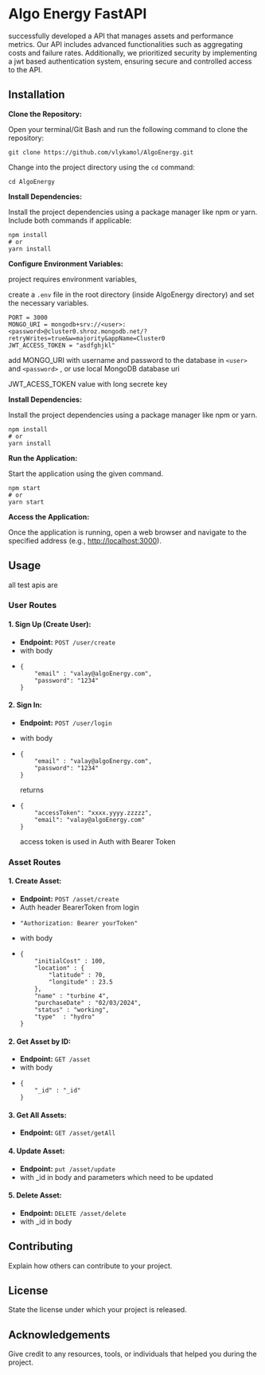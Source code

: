 # Algo Energy FastAPI

successfully developed a API that manages assets and performance metrics. Our API includes advanced functionalities such as aggregating costs and failure rates. Additionally, we prioritized security by implementing a jwt based authentication system, ensuring secure and controlled access to the API.

## Installation

**Clone the Repository:**

Open your terminal/Git Bash and run the following command to clone the repository:

```
git clone https://github.com/vlykamol/AlgoEnergy.git
```

Change into the project directory using the `cd` command:

```
cd AlgoEnergy
```

**Install Dependencies:**

Install the project dependencies using a package manager like npm or yarn. Include both commands if applicable:

```
npm install
# or
yarn install
```

**Configure Environment Variables:**

project requires environment variables, 

create a `.env` file in the root directory (inside AlgoEnergy directory) and set the necessary variables. 

```
PORT = 3000
MONGO_URI = mongodb+srv://<user>:<password>@cluster0.shroz.mongodb.net/?retryWrites=true&w=majority&appName=Cluster0
JWT_ACCESS_TOKEN = "asdfghjkl"
```

add MONGO_URI with username and password to the database in `<user>` and `<password>` , or use local MongoDB database uri

JWT_ACESS_TOKEN value with long secrete key

**Install Dependencies:**

Install the project dependencies using a package manager like npm or yarn.

```
npm install
# or
yarn install
```

**Run the Application:**

Start the application using the given command.

```
npm start
# or
yarn start
```

**Access the Application:**

Once the application is running, open a web browser and navigate to the specified address (e.g., [http://localhost:3000]()).

## Usage

all test apis are 

### User Routes

#### 1. Sign Up (Create User):

* **Endpoint:** `POST /user/create`
* with body
* ```
  {
      "email" : "valay@algoEnergy.com",
      "password": "1234"
  }
  ```

#### 2. Sign In:

* **Endpoint:** `POST /user/login`
* with body
* ```
  {
      "email" : "valay@algoEnergy.com",
      "password": "1234"
  }
  ```

  returns
* ```
  {
      "accessToken": "xxxx.yyyy.zzzzz",
      "email": "valay@algoEnergy.com"
  }
  ```

  access token is used in Auth with Bearer Token

### Asset Routes

#### 1. Create Asset:

* **Endpoint:** `POST /asset/create`
* Auth header BearerToken from login
* ```
  "Authorization: Bearer yourToken"
  ```
* with body
* ```
  {
      "initialCost" : 100,
      "location" : {
          "latitude" : 70,
          "longitude" : 23.5
      },
      "name" : "turbine 4",
      "purchaseDate" : "02/03/2024",
      "status" : "working",
      "type"  : "hydro"
  }
  ```

#### 2. Get Asset by ID:

* **Endpoint:** `GET /asset`
* with body
* ```
  {
      "_id" : "_id"
  }
  ```

#### 3. Get All Assets:

* **Endpoint:** `GET /asset/getAll`

#### 4. Update Asset:

* **Endpoint:** `put /asset/update`
* with _id in body and parameters which need to be updated

#### 5. Delete Asset:

* **Endpoint:** `DELETE /asset/delete`
* with _id in body

## Contributing

Explain how others can contribute to your project.

## License

State the license under which your project is released.

## Acknowledgements

Give credit to any resources, tools, or individuals that helped you during the project.
